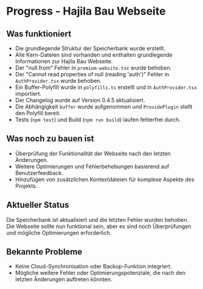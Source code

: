 # Progress - Hajila Bau Webseite

## Was funktioniert
- Die grundlegende Struktur der Speicherbank wurde erstellt.
- Alle Kern-Dateien sind vorhanden und enthalten grundlegende Informationen zur Hajila Bau Webseite.
- Der "null.from" Fehler in `premium-website.tsx` wurde behoben.
- Der "Cannot read properties of null (reading 'auth')" Fehler in `AuthProvider.tsx` wurde behoben.
- Ein Buffer-Polyfill wurde in `polyfills.ts` erstellt und in `AuthProvider.tsx` importiert.
- Der Changelog wurde auf Version 0.4.5 aktualisiert.
- Die Abhängigkeit `buffer` wurde aufgenommen und `ProvidePlugin` stellt den Polyfill bereit.
- Tests (`npm test`) und Build (`npm run build`) laufen fehlerfrei durch.

## Was noch zu bauen ist
- Überprüfung der Funktionalität der Webseite nach den letzten Änderungen.
- Weitere Optimierungen und Fehlerbehebungen basierend auf Benutzerfeedback.
- Hinzufügen von zusätzlichen Kontextdateien für komplexe Aspekte des Projekts.

## Aktueller Status
Die Speicherbank ist aktualisiert und die letzten Fehler wurden behoben. Die Webseite sollte nun funktional sein, aber es sind noch Überprüfungen und mögliche Optimierungen erforderlich.

## Bekannte Probleme
- Keine Cloud-Synchronisation oder Backup-Funktion integriert.
- Mögliche weitere Fehler oder Optimierungspotenziale, die nach den letzten Änderungen auftreten könnten.
